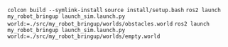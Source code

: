`colcon build --symlink-install`
`source install/setup.bash`
`ros2 launch my_robot_bringup launch_sim.launch.py world:=./src/my_robot_bringup/worlds/obstacles.world`
`ros2 launch my_robot_bringup launch_sim.launch.py world:=./src/my_robot_bringup/worlds/empty.world`